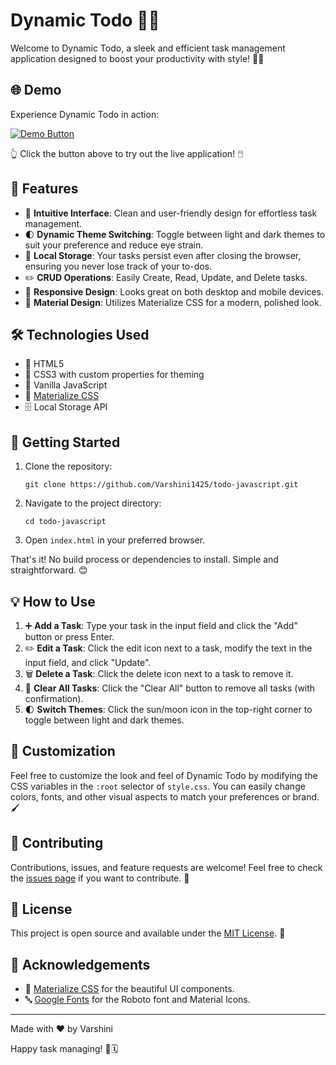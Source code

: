# Dynamic Todo 🚀✅

Welcome to Dynamic Todo, a sleek and efficient task management application designed to boost your productivity with style! 💼💪

## 🌐 Demo

Experience Dynamic Todo in action:

[![Demo Button](https://img.shields.io/badge/View%20Demo-Click%20Here-blue?style=for-the-badge)](https://varshini1425.github.io/todo-javascript/)

👆 Click the button above to try out the live application! 🖱️

## 🌟 Features

- 🎨 **Intuitive Interface**: Clean and user-friendly design for effortless task management.
- 🌓 **Dynamic Theme Switching**: Toggle between light and dark themes to suit your preference and reduce eye strain.
- 💾 **Local Storage**: Your tasks persist even after closing the browser, ensuring you never lose track of your to-dos.
- ✏️ **CRUD Operations**: Easily Create, Read, Update, and Delete tasks.
- 📱 **Responsive Design**: Looks great on both desktop and mobile devices.
- 💅 **Material Design**: Utilizes Materialize CSS for a modern, polished look.

## 🛠️ Technologies Used

- 📄 HTML5
- 🎨 CSS3 with custom properties for theming
- 🧠 Vanilla JavaScript
- 🔮 [Materialize CSS](https://materializecss.com/)
- 🗄️ Local Storage API

## 🚀 Getting Started

1. Clone the repository:
   ```
   git clone https://github.com/Varshini1425/todo-javascript.git
   ```

2. Navigate to the project directory:
   ```
   cd todo-javascript
   ```

3. Open `index.html` in your preferred browser.

That's it! No build process or dependencies to install. Simple and straightforward. 😊

## 💡 How to Use

1. ➕ **Add a Task**: Type your task in the input field and click the "Add" button or press Enter.
2. ✏️ **Edit a Task**: Click the edit icon next to a task, modify the text in the input field, and click "Update".
3. 🗑️ **Delete a Task**: Click the delete icon next to a task to remove it.
4. 🧹 **Clear All Tasks**: Click the "Clear All" button to remove all tasks (with confirmation).
5. 🌓 **Switch Themes**: Click the sun/moon icon in the top-right corner to toggle between light and dark themes.

## 🎨 Customization

Feel free to customize the look and feel of Dynamic Todo by modifying the CSS variables in the `:root` selector of `style.css`. You can easily change colors, fonts, and other visual aspects to match your preferences or brand. 🖌️

## 🤝 Contributing

Contributions, issues, and feature requests are welcome! Feel free to check the [issues page](https://github.com/Varshini1425/todo-javascript/issues) if you want to contribute. 👥

## 📜 License

This project is open source and available under the [MIT License](LICENSE). 📄

## 🙏 Acknowledgements

- 🎉 [Materialize CSS](https://materializecss.com/) for the beautiful UI components.
- 🔤 [Google Fonts](https://fonts.google.com/) for the Roboto font and Material Icons.

---

Made with ❤️ by Varshini

Happy task managing! 🎉🗓️
